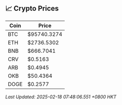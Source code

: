 ## 📈 Crypto Prices

| Coin | Price |
| ---- | ----- |
| BTC | $95740.3274 |
| ETH | $2736.5302 |
| BNB | $666.7041 |
| CRV | $0.5163 |
| ARB | $0.4945 |
| OKB | $50.4364 |
| DOGE | $0.2577 |

_Last Updated: 2025-02-18 07:48:06.551 +0800 HKT_